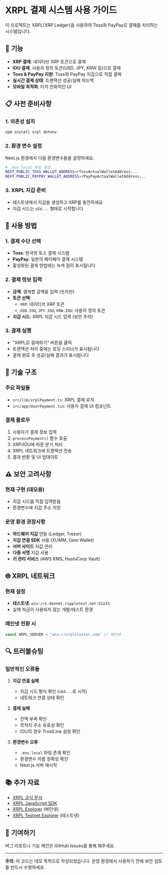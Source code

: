 # XRPL 결제 시스템 사용 가이드

이 프로젝트는 XRPL(XRP Ledger)을 사용하여 Toss와 PayPay로 결제를 처리하는 시스템입니다.

## 🚀 기능

- **XRP 결제**: 네이티브 XRP 토큰으로 결제
- **IOU 결제**: 사용자 정의 토큰(USD, JPY, KRW 등)으로 결제
- **Toss & PayPay 지원**: Toss와 PayPay 지갑으로 직접 결제
- **실시간 결제 상태**: 트랜잭션 성공/실패 피드백
- **모바일 최적화**: 터치 친화적인 UI

## 📋 사전 준비사항

### 1. 의존성 설치
```bash
npm install xrpl dotenv
```

### 2. 환경 변수 설정
Next.js 환경에서 다음 환경변수들을 설정하세요:

```bash
# .env.local 파일 생성
NEXT_PUBLIC_TOSS_WALLET_ADDRESS=rTossActualWalletAddress...
NEXT_PUBLIC_PAYPAY_WALLET_ADDRESS=rPayPayActualWalletAddress...
```

### 3. XRPL 지갑 준비
- 테스트넷에서 지갑을 생성하고 XRP를 충전하세요
- 지갑 시드는 `sEd...` 형태로 시작합니다

## 🎯 사용 방법

### 1. 결제 수단 선택
- **Toss**: 한국의 토스 결제 시스템
- **PayPay**: 일본의 페이페이 결제 시스템
- 활성화된 결제 방법에는 녹색 점이 표시됩니다

### 2. 결제 정보 입력
- **금액**: 결제할 금액을 입력 (숫자만)
- **토큰 선택**: 
  - `XRP`: 네이티브 XRP 토큰
  - `USD.IOU`, `JPY.IOU`, `KRW.IOU`: 사용자 정의 토큰
- **지갑 시드**: XRPL 지갑 시드 입력 (보안 주의)

### 3. 결제 실행
- "XRPL로 결제하기" 버튼을 클릭
- 트랜잭션 처리 중에는 로딩 스피너가 표시됩니다
- 결제 완료 후 성공/실패 결과가 표시됩니다

## 🔧 기술 구조

### 주요 파일들
- `src/lib/xrplPayment.ts`: XRPL 결제 로직
- `src/app/UserPayment.tsx`: 사용자 결제 UI 컴포넌트

### 결제 플로우
1. 사용자가 결제 정보 입력
2. `processPayment()` 함수 호출
3. XRP/IOU에 따른 분기 처리
4. XRPL 네트워크에 트랜잭션 전송
5. 결과 반환 및 UI 업데이트

## ⚠️ 보안 고려사항

### 현재 구현 (데모용)
- 지갑 시드를 직접 입력받음
- 환경변수에 지갑 주소 저장

### 운영 환경 권장사항
- **하드웨어 지갑** 연동 (Ledger, Trezor)
- **지갑 연결 SDK** 사용 (XUMM, Gem Wallet)
- **서버 사이드** 지갑 관리
- **다중 서명** 지갑 사용
- **키 관리 서비스** (AWS KMS, HashiCorp Vault)

## 🌐 XRPL 네트워크

### 현재 설정
- **테스트넷**: `wss://s.devnet.rippletest.net:51233`
- 실제 자금이 사용되지 않는 개발/테스트 환경

### 메인넷 전환 시
```typescript
const XRPL_SERVER = "wss://xrplcluster.com" // 메인넷
```

## 🔍 트러블슈팅

### 일반적인 오류들

1. **지갑 연결 실패**
   - 지갑 시드 형식 확인 (`sEd...`로 시작)
   - 네트워크 연결 상태 확인

2. **결제 실패**
   - 잔액 부족 확인
   - 목적지 주소 유효성 확인
   - IOU의 경우 TrustLine 설정 확인

3. **환경변수 오류**
   - `.env.local` 파일 존재 확인
   - 환경변수 이름 정확성 확인
   - Next.js 서버 재시작

## 📚 추가 자료

- [XRPL 공식 문서](https://xrpl.org/)
- [XRPL JavaScript SDK](https://js.xrpl.org/)
- [XRPL Explorer](https://livenet.xrpl.org/) (메인넷)
- [XRPL Testnet Explorer](https://testnet.xrpl.org/) (테스트넷)

## 🤝 기여하기

버그 리포트나 기능 제안은 GitHub Issues를 통해 해주세요.

---

**주의**: 이 코드는 데모 목적으로 작성되었습니다. 운영 환경에서 사용하기 전에 보안 검토를 반드시 수행하세요.
